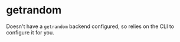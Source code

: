 # getrandom

Doesn't have a `getrandom` backend configured, so relies on the CLI to configure it for you.
